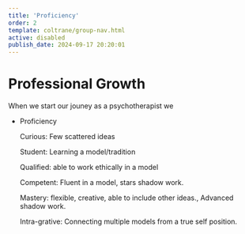 ```yaml
---
title: 'Proficiency'
order: 2
template: coltrane/group-nav.html
active: disabled
publish_date: 2024-09-17 20:20:01
---
```


# Professional Growth

When we start our jouney as a psychotherapist we 
- Proficiency
    
    Curious: Few scattered ideas
    
    Student: Learning a model/tradition
    
    Qualified: able to work ethically in a model
    
    Competent: Fluent in a model, stars shadow work.
    
    Mastery: flexible, creative, able to include other ideas., Advanced shadow work.
    
    Intra-grative: Connecting multiple models from a true self position.